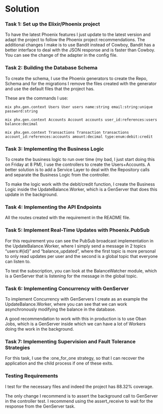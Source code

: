 # Solution

### Task 1: Set up the Elixir/Phoenix project

To have the latest Phoenix features I just update to the latest version and adapt the project to follow the Phoenix project recommendations. The additional changes I make is to use Bandit instead of Cowboy, Bandit has a better interface to deal with the JSON response and is faster than Cowboy. You can see the change of the adapter in the config file.

### Task 2: Building the Database Schema

To create the schema, I use the Phoenix generators to create the Repo, Schema and for the migrations I remove the files created with the generator and use the default files that the project has.

These are the commands I use:

```
mix phx.gen.context Users User users name:string email:string:unique password:string
```

```
mix phx.gen.context Accounts Account accounts user_id:references:users balance:decimal
```

```
mix phx.gen.context Transactions Transaction transactions account_id:references:accounts amount:decimal type:enum:debit:credit
```

### Task 3: Implementing the Business Logic

To create the business logic to run over time (my bad, I just start doing this on Friday at 8 PM), I use the controllers to create the Users+Accounts. A better solution is to add a Service Layer to deal with the Repository calls and separate the Business Logic from the controller.

To make the logic work with the debit/credit function, I create the Business Logic inside the UpdateBalance.Worker, which is a GenServer that does this update in the background.

### Task 4: Implementing the API Endpoints

All the routes created with the requirement in the README file.

### Task 5: Implement Real-Time Updates with Phoenix.PubSub

For this requirement you can see the PubSub broadcast implementation in the UpdateBalance.Worker, where I simply send a message in 2 topics “users:#{id}” and “balance_updated”, where the first topic is more personal to only read updates per user and the second is a global topic that everyone can listen to.

To test the subscription, you can look at the BalanceWatcher module, which is a GenServer that is listening for the message in the global topic.

### Task 6: Implementing Concurrency with GenServer

To implement Concurrency with GenServers I create as an example the UpdateBalance.Worker, where you can see that we can work asynchronously modifying the balance in the database. 

A good recommendation to work with this in production is to use Oban Jobs, which is a GenServer inside which we can have a lot of Workers doing the work in the background.

### Task 7: Implementing Supervision and Fault Tolerance Strategies

For this task, I use the :one_for_one strategy, so that I can recover the application and the child process if one of these exits.

### Testing Requirements

I test for the necessary files and indeed the project has 88.32% coverage.

The only change I recommend is to assert the background call to GenServer in the controller test. I recommend using the assert_receive to wait for the response from the GenServer task.
